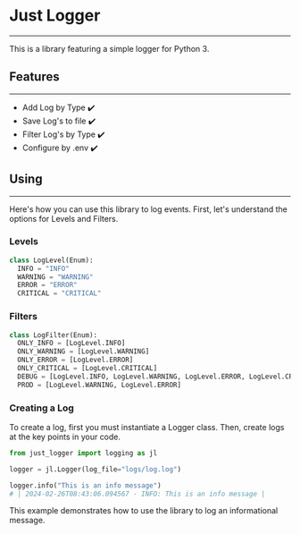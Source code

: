 

# Just Logger 
__________________________________________

This is a library featuring a simple logger for Python 3.


## Features
_________________________________________
- Add Log by Type ✔️
- Save Log's to file ✔️
- Filter Log's by Type ✔️
- Configure by .env ✔️

## Using 
__________________________________________

Here's how you can use this library to log events. First, let's understand the options for Levels and Filters.

### Levels
```python
class LogLevel(Enum):
  INFO = "INFO"
  WARNING = "WARNING"
  ERROR = "ERROR"
  CRITICAL = "CRITICAL"
```

### Filters
```python
class LogFilter(Enum):
  ONLY_INFO = [LogLevel.INFO]
  ONLY_WARNING = [LogLevel.WARNING]
  ONLY_ERROR = [LogLevel.ERROR]
  ONLY_CRITICAL = [LogLevel.CRITICAL]
  DEBUG = [LogLevel.INFO, LogLevel.WARNING, LogLevel.ERROR, LogLevel.CRITICAL]
  PROD = [LogLevel.WARNING, LogLevel.ERROR]
```

### Creating a Log

To create a log, first you must instantiate a Logger class. Then, create logs at the key points in your code.

```python
from just_logger import logging as jl

logger = jl.Logger(log_file="logs/log.log")

logger.info("This is an info message")
# | 2024-02-26T08:43:06.094567 - INFO: This is an info message |                                                                                        

```
This example demonstrates how to use the library to log an informational message.